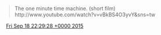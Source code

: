 > The one minute time machine\. \(short film\)  http://www\.youtube\.com/watch?v\=vBkBS4O3yvY&sns\=tw

<img src="../../media/tweet.ico" width="12" /> [Fri Sep 18 22:29:28 +0000 2015](https://twitter.com/DromerDenker/status/645001722830692352)